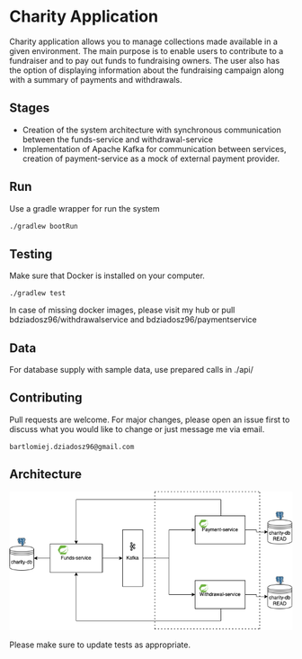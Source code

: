 # Charity Application

Charity application allows you to manage collections made available in a given environment. The main purpose is to enable users to contribute to a fundraiser and to pay out funds to fundraising owners. The user also has the option of displaying information about the fundraising campaign along with a summary of payments and withdrawals.

## Stages
- Creation of the system architecture with synchronous communication between the funds-service and withdrawal-service
- Implementation of Apache Kafka for communication between services, creation of payment-service as a mock of external payment provider.

## Run

Use a gradle wrapper for run the system

```bash
./gradlew bootRun
```

## Testing
Make sure that Docker is installed on your computer.
```
./gradlew test
```
In case of missing docker images, please visit my hub or pull bdziadosz96/withdrawalservice and bdziadosz96/paymentservice

## Data
For database supply with sample data, use prepared calls in ./api/

## Contributing
Pull requests are welcome. For major changes, please open an issue first to discuss what you would like to change or just message me via email.
```
bartlomiej.dziadosz96@gmail.com
```

## Architecture
![arcitecture diagram](images/diag1.png)

Please make sure to update tests as appropriate.

